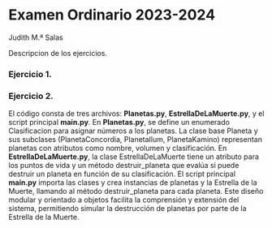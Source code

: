 # Examen Ordinario 2023-2024
 Judith M.ª Salas

Descripcion de los ejercicios.

### Ejercicio 1.



### Ejercicio 2.
El código consta de tres archivos: **Planetas.py**, **EstrellaDeLaMuerte.py**, y el script principal **main.py**. En **Planetas.py**, se define un enumerado Clasificacion para asignar números a los planetas. La clase base Planeta y sus subclases (PlanetaConcordia, PlanetaIlum, PlanetaKamino) representan planetas con atributos como nombre, volumen y clasificación. En **EstrellaDeLaMuerte.py**, la clase EstrellaDeLaMuerte tiene un atributo para los puntos de vida y un método destruir_planeta que evalúa si puede destruir un planeta en función de su clasificación. El script principal **main.py** importa las clases y crea instancias de planetas y la Estrella de la Muerte, llamando al método destruir_planeta para cada planeta. Este diseño modular y orientado a objetos facilita la comprensión y extensión del sistema, permitiendo simular la destrucción de planetas por parte de la Estrella de la Muerte.

